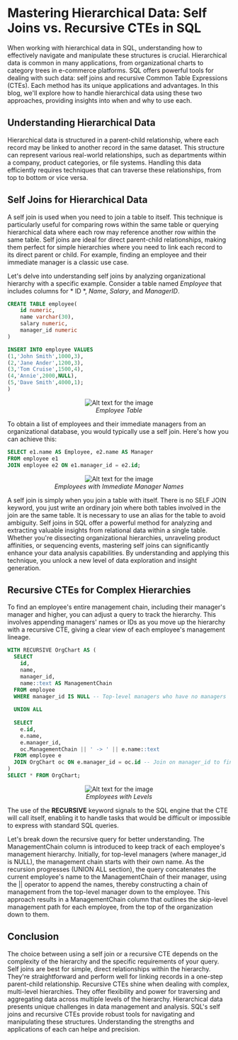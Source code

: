 
# Mastering Hierarchical Data: Self Joins vs. Recursive CTEs in SQL #
When working with hierarchical data in SQL, understanding how to effectively 
navigate and manipulate these structures is crucial. Hierarchical data is common in many applications, from organizational charts to category trees in e-commerce platforms. SQL offers powerful tools for dealing with such data: self joins and recursive Common Table Expressions (CTEs). Each method has its unique applications and advantages. In this blog, we'll explore how to handle hierarchical data using these two approaches, providing insights into when and why to use each.

## Understanding Hierarchical Data ##
Hierarchical data is structured in a parent-child relationship, where each record may be linked to another record in the same dataset. This structure can represent various real-world relationships, such as departments within a company, product categories, or file systems. Handling this data efficiently requires techniques that can traverse these relationships, from top to bottom or vice versa.

## Self Joins for Hierarchical Data ##
A self join is used when you need to join a table to itself. This technique is particularly useful for comparing rows within the same table or querying hierarchical data where each row may reference another row within the same table. Self joins are ideal for direct parent-child relationships, making them perfect for simple hierarchies where you need to link each record to its direct parent or child. For example, finding an employee and their immediate manager is a classic use case.

Let's delve into understanding self joins by analyzing organizational hierarchy with a specific example. Consider a table named *Employee* that includes columns for * ID *, *Name*, *Salary*, and *ManagerID*.

```sql
CREATE TABLE employee(
    id numeric,
    name varchar(30), 
    salary numeric,
    manager_id numeric
)
```

```sql
INSERT INTO employee VALUES
(1,'John Smith',1000,3),
(2,'Jane Ander',1200,3),
(3,'Tom Cruise',1500,4),
(4,'Annie',2000,NULL),
(5,'Dave Smith',4000,1);
)
```
<p align="center">
  <img src="https://github.com/anusoosanbaby/DataAnalysis/assets/20100713/7f79861f-f2b5-4389-8ca5-e50587a7790c" alt="Alt text for the image">
  <br>
  <em>Employee Table</em>
</p>
 
To obtain a list of employees and their immediate managers from an organizational database, you would typically use a self join. Here's how you can achieve this:

```sql
SELECT e1.name AS Employee, e2.name AS Manager
FROM employee e1
JOIN employee e2 ON e1.manager_id = e2.id;
```
<p align="center">
  <img src="https://github.com/anusoosanbaby/DataAnalysis/assets/20100713/e376116b-0e13-4951-9e0a-6ed53ad03961" alt="Alt text for the image">
  <br>
  <em>Employees with Immediate Manager Names</em>
</p>

A self join is simply when you join a table with itself. There is no SELF JOIN keyword, you just write an ordinary join where both tables involved in the join are the same table. It is necessary to use an alias for the table to avoid ambiguity.
Self joins in SQL offer a powerful method for analyzing and extracting valuable insights from relational data within a single table. Whether you're dissecting organizational hierarchies, unraveling product affinities, or sequencing events, mastering self joins can significantly enhance your data analysis capabilities. By understanding and applying this technique, you unlock a new level of data exploration and insight generation.

## Recursive CTEs for Complex Hierarchies ##
To find an employee's entire management chain, including their manager's manager and higher, you can adjust a query to track the hierarchy. This involves appending managers' names or IDs as you move up the hierarchy with a recursive CTE, giving a clear view of each employee's management lineage.
```sql
WITH RECURSIVE OrgChart AS (
  SELECT
    id,
    name,
    manager_id,
    name::text AS ManagementChain 
  FROM employee
  WHERE manager_id IS NULL -- Top-level managers who have no managers
  
  UNION ALL
  
  SELECT
    e.id,
    e.name,
    e.manager_id,
    oc.ManagementChain || ' -> ' || e.name::text 
  FROM employee e
  JOIN OrgChart oc ON e.manager_id = oc.id -- Join on manager_id to find the next level manager
)
SELECT * FROM OrgChart;
```

<p align="center">
  <img src="https://github.com/anusoosanbaby/DataAnalysis/assets/20100713/61194687-1159-455a-98fa-c475cc9a9944" alt="Alt text for the image">
  <br>
  <em>Employees with Levels</em>
</p>

The use of the **RECURSIVE** keyword signals to the SQL engine that the CTE will call itself, enabling it to handle tasks that would be difficult or impossible to express with standard SQL queries.
 
Let's break down the recursive query for better understanding.
The ManagementChain column is introduced to keep track of each employee's management hierarchy. Initially, for top-level managers (where manager_id is NULL), the management chain starts with their own name.
As the recursion progresses (UNION ALL section), the query concatenates the current employee's name to the ManagementChain of their manager, using the || operator to append the names, thereby constructing a chain of management from the top-level manager down to the employee.
This approach results in a ManagementChain column that outlines the skip-level management path for each employee, from the top of the organization down to them.

## Conclusion ##
The choice between using a self join or a recursive CTE depends on the complexity of the hierarchy and the specific requirements of your query. Self joins are best for simple, direct relationships within the hierarchy. They're straightforward and perform well for linking records in a one-step parent-child relationship. Recursive CTEs shine when dealing with complex, multi-level hierarchies. They offer flexibility and power for traversing and aggregating data across multiple levels of the hierarchy.
Hierarchical data presents unique challenges in data management and analysis. SQL's self joins and recursive CTEs provide robust tools for navigating and manipulating these structures. Understanding the strengths and applications of each can helpe and precision.
